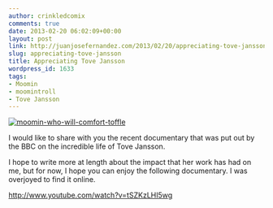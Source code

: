 ```yaml
---
author: crinkledcomix
comments: true
date: 2013-02-20 06:02:09+00:00
layout: post
link: http://juanjosefernandez.com/2013/02/20/appreciating-tove-jansson/
slug: appreciating-tove-jansson
title: Appreciating Tove Jansson
wordpress_id: 1633
tags:
- Moomin
- moomintroll
- Tove Jansson
---
```


[![moomin-who-will-comfort-toffle](http://fernandezjuanjose.files.wordpress.com/2013/02/moomin-who-will-comfort-toffle.jpg)](http://fernandezjuanjose.files.wordpress.com/2013/02/moomin-who-will-comfort-toffle.jpg)

I would like to share with you the recent documentary that was put out by the BBC on the incredible life of Tove Jansson.

I hope to write more at length about the impact that her work has had on me, but for now, I hope you can enjoy the following documentary. I was overjoyed to find it online.

http://www.youtube.com/watch?v=tSZKzLHI5wg
